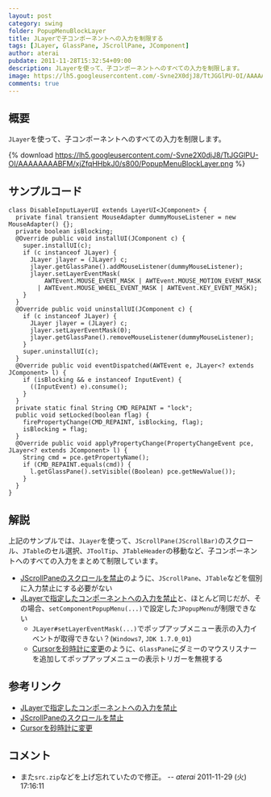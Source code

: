 ```yaml
---
layout: post
category: swing
folder: PopupMenuBlockLayer
title: JLayerで子コンポーネントへの入力を制限する
tags: [JLayer, GlassPane, JScrollPane, JComponent]
author: aterai
pubdate: 2011-11-28T15:32:54+09:00
description: JLayerを使って、子コンポーネントへのすべての入力を制限します。
image: https://lh5.googleusercontent.com/-Svne2X0djJ8/TtJGGlPU-OI/AAAAAAAABFM/xjZfqHHbkJ0/s800/PopupMenuBlockLayer.png
comments: true
---
```

## 概要
`JLayer`を使って、子コンポーネントへのすべての入力を制限します。

{% download https://lh5.googleusercontent.com/-Svne2X0djJ8/TtJGGlPU-OI/AAAAAAAABFM/xjZfqHHbkJ0/s800/PopupMenuBlockLayer.png %}

## サンプルコード
<pre class="prettyprint"><code>class DisableInputLayerUI extends LayerUI&lt;JComponent&gt; {
  private final transient MouseAdapter dummyMouseListener = new MouseAdapter() {};
  private boolean isBlocking;
  @Override public void installUI(JComponent c) {
    super.installUI(c);
    if (c instanceof JLayer) {
      JLayer jlayer = (JLayer) c;
      jlayer.getGlassPane().addMouseListener(dummyMouseListener);
      jlayer.setLayerEventMask(
          AWTEvent.MOUSE_EVENT_MASK | AWTEvent.MOUSE_MOTION_EVENT_MASK
        | AWTEvent.MOUSE_WHEEL_EVENT_MASK | AWTEvent.KEY_EVENT_MASK);
    }
  }
  @Override public void uninstallUI(JComponent c) {
    if (c instanceof JLayer) {
      JLayer jlayer = (JLayer) c;
      jlayer.setLayerEventMask(0);
      jlayer.getGlassPane().removeMouseListener(dummyMouseListener);
    }
    super.uninstallUI(c);
  }
  @Override public void eventDispatched(AWTEvent e, JLayer&lt;? extends JComponent&gt; l) {
    if (isBlocking &amp;&amp; e instanceof InputEvent) {
      ((InputEvent) e).consume();
    }
  }
  private static final String CMD_REPAINT = "lock";
  public void setLocked(boolean flag) {
    firePropertyChange(CMD_REPAINT, isBlocking, flag);
    isBlocking = flag;
  }
  @Override public void applyPropertyChange(PropertyChangeEvent pce, JLayer&lt;? extends JComponent&gt; l) {
    String cmd = pce.getPropertyName();
    if (CMD_REPAINT.equals(cmd)) {
      l.getGlassPane().setVisible((Boolean) pce.getNewValue());
    }
  }
}
</code></pre>

## 解説
上記のサンプルでは、`JLayer`を使って、`JScrollPane(JScrollBar)`のスクロール、`JTable`のセル選択、`JToolTip`、`JTableHeader`の移動など、子コンポーネントへのすべての入力をまとめて制限しています。

- [JScrollPaneのスクロールを禁止](http://ateraimemo.com/Swing/DisableScrolling.html)のように、`JScrollPane`、`JTable`などを個別に入力禁止にする必要がない
- [JLayerで指定したコンポーネントへの入力を禁止](http://ateraimemo.com/Swing/DisableInputLayer.html)と、ほとんど同じだが、その場合、`setComponentPopupMenu(...)`で設定した`JPopupMenu`が制限できない
    - `JLayer#setLayerEventMask(...)`でポップアップメニュー表示の入力イベントが取得できない？(`Windows7`, `JDK 1.7.0_01`)
    - [Cursorを砂時計に変更](http://ateraimemo.com/Swing/WaitCursor.html)のように、`GlassPane`にダミーのマウスリスナーを追加してポップアップメニューの表示トリガーを無視する

<!-- dummy comment line for breaking list -->

## 参考リンク
- [JLayerで指定したコンポーネントへの入力を禁止](http://ateraimemo.com/Swing/DisableInputLayer.html)
- [JScrollPaneのスクロールを禁止](http://ateraimemo.com/Swing/DisableScrolling.html)
- [Cursorを砂時計に変更](http://ateraimemo.com/Swing/WaitCursor.html)

<!-- dummy comment line for breaking list -->

## コメント
- また`src.zip`などを上げ忘れていたので修正。 -- *aterai* 2011-11-29 (火) 17:16:11

<!-- dummy comment line for breaking list -->
